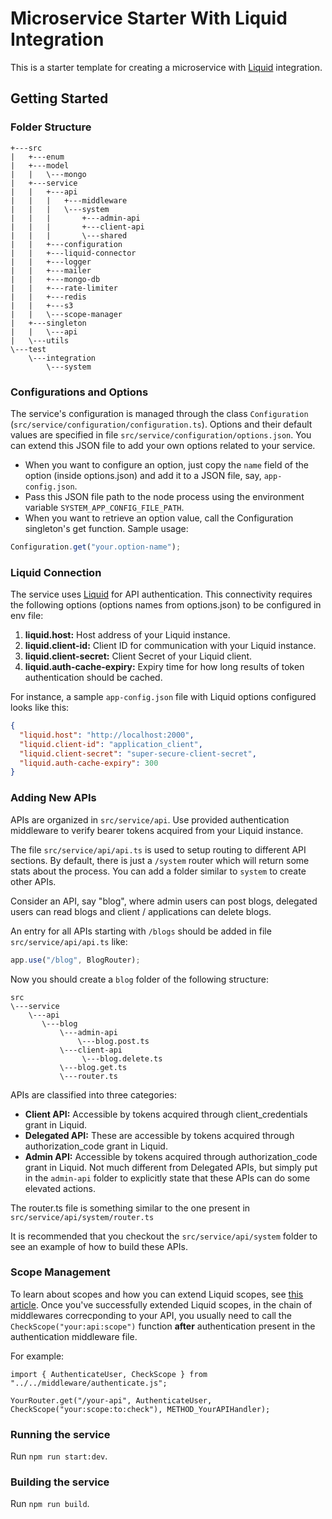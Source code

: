 # Microservice Starter With Liquid Integration

This is a starter template for creating a microservice with [Liquid](https://github.com/shrihari-prakash/liquid) integration.

## Getting Started

### Folder Structure

```
+---src
|   +---enum
|   +---model
|   |   \---mongo
|   +---service
|   |   +---api
|   |   |   +---middleware
|   |   |   \---system
|   |   |       +---admin-api
|   |   |       +---client-api
|   |   |       \---shared
|   |   +---configuration
|   |   +---liquid-connector
|   |   +---logger
|   |   +---mailer
|   |   +---mongo-db
|   |   +---rate-limiter
|   |   +---redis
|   |   +---s3
|   |   \---scope-manager
|   +---singleton
|   |   \---api
|   \---utils
\---test
    \---integration
        \---system
```

### Configurations and Options

The service's configuration is managed through the class `Configuration` (`src/service/configuration/configuration.ts`). Options and their default values are specified in file `src/service/configuration/options.json`. You can extend this JSON file to add your own options related to your service.

- When you want to configure an option, just copy the `name` field of the option (inside options.json) and add it to a JSON file, say, `app-config.json`.
- Pass this JSON file path to the node process using the environment variable `SYSTEM_APP_CONFIG_FILE_PATH`.
- When you want to retrieve an option value, call the Configuration singleton's get function. Sample usage:

```js
Configuration.get("your.option-name");
```

### Liquid Connection

The service uses [Liquid](https://github.com/shrihari-prakash/liquid) for API authentication. This connectivity requires the following options (options names from options.json) to be configured in env file:

1. **liquid.host:** Host address of your Liquid instance.
2. **liquid.client-id:** Client ID for communication with your Liquid instance.
3. **liquid.client-secret:** Client Secret of your Liquid client.
4. **liquid.auth-cache-expiry:** Expiry time for how long results of token authentication should be cached.

For instance, a sample `app-config.json` file with Liquid options configured looks like this:

```json
{
  "liquid.host": "http://localhost:2000",
  "liquid.client-id": "application_client",
  "liquid.client-secret": "super-secure-client-secret",
  "liquid.auth-cache-expiry": 300
}
```

### Adding New APIs

APIs are organized in `src/service/api`. Use provided authentication middleware to verify bearer tokens acquired from your Liquid instance.

The file `src/service/api/api.ts` is used to setup routing to different API sections. By default, there is just a `/system` router which will return some stats about the process. You can add a folder similar to `system` to create other APIs.

Consider an API, say "blog", where admin users can post blogs, delegated users can read blogs and client / applications can delete blogs.

An entry for all APIs starting with `/blogs` should be added in file `src/service/api/api.ts` like:

```ts
app.use("/blog", BlogRouter);
```

Now you should create a `blog` folder of the following structure:

```
src
\---service
    \---api
       \---blog
           \---admin-api
               \---blog.post.ts
           \---client-api
                \---blog.delete.ts
           \---blog.get.ts
           \---router.ts
```

APIs are classified into three categories:

- **Client API:** Accessible by tokens acquired through client_credentials grant in Liquid.
- **Delegated API:** These are accessible by tokens acquired through authorization_code grant in Liquid.
- **Admin API:** Accessible by tokens acquired through authorization_code grant in Liquid. Not much different from Delegated APIs, but simply put in the `admin-api` folder to explicitly state that these APIs can do some elevated actions.

The router.ts file is something similar to the one present in `src/service/api/system/router.ts`

It is recommended that you checkout the `src/service/api/system` folder to see an example of how to build these APIs.

### Scope Management

To learn about scopes and how you can extend Liquid scopes, see [this article](https://github.com/shrihari-prakash/liquid/wiki/Understanding-Access-Control-and-Integrating-with-Other-Microservices). Once you've successfully extended Liquid scopes, in the chain of middlewares correcponding to your API, you usually need to call the `CheckScope("your:api:scope")` function **after** authentication present in the authentication middleware file.

For example:

```
import { AuthenticateUser, CheckScope } from "../../middleware/authenticate.js";

YourRouter.get("/your-api", AuthenticateUser, CheckScope("your:scope:to:check"), METHOD_YourAPIHandler);
```

### Running the service

Run `npm run start:dev`.

### Building the service

Run `npm run build`.
